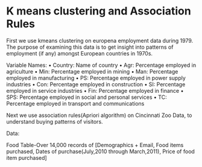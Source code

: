 # K means clustering and Association Rules
 
First we use kmeans clustering on europena employment data during 1979.
The purpose of examining this data is to get insight into patterns of employment (if any) amongst European countries in 1970s.


Variable Names:
•	Country: Name of country
•	Agr: Percentage employed in agriculture
•	Min: Percentage employed in mining
•	Man: Percentage employed in manufacturing
•	PS: Percentage employed in power supply industries
•	Con: Percentage employed in construction
•	SI: Percentage employed in service industries
•	Fin: Percentage employed in finance
•	SPS: Percentage employed in social and personal services
•	TC: Percentage employed in transport and communications



Next we use association rules(Apriori algorithm) on Cincinnati Zoo Data, to understand buying patterns of visitors.

Data:

Food Table-Over 14,000 records of [Demographics + Email, Food items purchased, Dates of purchase(July,2010 through March,2011), Price of food item purchased]
